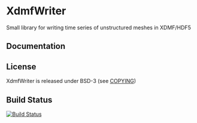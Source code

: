 XdmfWriter
==========

Small library for writing time series of unstructured meshes in XDMF/HDF5

Documentation
-------------

License
-------

XdmfWriter is released under BSD-3 (see [COPYING](COPYING))

Build Status
------------

[![Build Status](https://travis-ci.org/TUM-I5/XdmfWriter.svg?branch=master)](https://travis-ci.org/TUM-I5/XdmfWriter)
